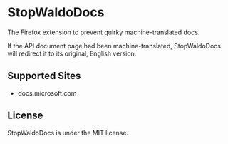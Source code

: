 # StopWaldoDocs

The Firefox extension to prevent quirky machine-translated docs.

If the API document page had been machine-translated, StopWaldoDocs will redirect it to its original, English version.

## Supported Sites

- docs.microsoft.com

## License

StopWaldoDocs is under the MIT license.
